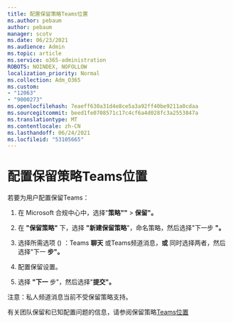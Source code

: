```yaml
---
title: 配置保留策略Teams位置
ms.author: pebaum
author: pebaum
manager: scotv
ms.date: 06/23/2021
ms.audience: Admin
ms.topic: article
ms.service: o365-administration
ROBOTS: NOINDEX, NOFOLLOW
localization_priority: Normal
ms.collection: Adm_O365
ms.custom:
- "12063"
- "9000273"
ms.openlocfilehash: 7eaeff630a31d4e8ce5a3a92ff40be9211a0cdaa
ms.sourcegitcommit: beed1fe0708571c17c4cf6a4d028fc3a2553847a
ms.translationtype: MT
ms.contentlocale: zh-CN
ms.lasthandoff: 06/24/2021
ms.locfileid: "53105665"
---
```

# <a name="configure-retention-policies-for-teams-locations"></a>配置保留策略Teams位置

若要为用户配置保留Teams：

1. 在 Microsoft 合规中心中，选择"**策略""**  >  **保留"。**

1. 在 **"保留策略"** 下，选择 **"新建保留策略**"，命名策略，然后选择"下一步 **"。**

1. 选择所需选项 () ：Teams **聊天** 或Teams频道消息，**或** 同时选择两者，然后选择"下一 **步"。**

1. 配置保留设置。 

1. 选择 **"下一** 步"，然后选择"**提交"。**

注意：私人频道消息当前不受保留策略支持。

有关团队保留和已知配置问题的信息，请参阅保留策略[Teams位置](/microsoft-365/compliance/create-retention-policies#retention-policy-for-teams-locations)

